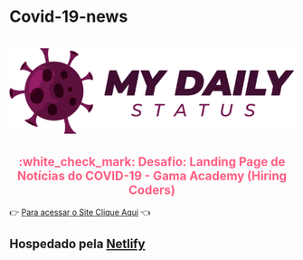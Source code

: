 # Covid-19-news
<h1 align="center">
  <a href="#" title="Casa Criativa">
    <img src="Desafio-covid-19/images/logo.png" alt="Covid-19 logo">
  </a>
</h1>

<h2 align="center" style="color: #ff5E84;">
  <b>:white_check_mark: Desafio: Landing Page de Notícias do COVID-19 - Gama Academy (Hiring Coders) </b>
</h2>


:point_right: [Para acessar o Site Clique Aqui][2] :point_left:

## Hospedado pela [Netlify][1]

[1]: https://www.netlify.com/
[2]: https://covid-19-daily-status.netlify.app/index.html
